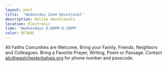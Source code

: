 ```yaml
---
layout: post
title:  "Wednesday Zoom Devotional"
description: Online devotionals
location: Electronic
time: "Wednesdays 8:00PM-8:30PM"
color: BF360C
---
```

All Faiths Comunities are Welcome, Bring your Family, Friends, Neighbors and Colleagues. 
Bring a Favorite Prayer, Writing, Poem or Passage.
Contact <atc@westchesterbahais.org> for phone number and passcode.
